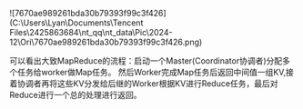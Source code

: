 ![7670ae989261bda30b79393f99c3f426](C:\Users\Lyan\Documents\Tencent Files\2425863684\nt_qq\nt_data\Pic\2024-12\Ori\7670ae989261bda30b79393f99c3f426.png)

可以看出大致MapReduce的流程：启动一个Master(Coordinator协调者)分配多个任务给worker做Map任务。
然后Worker完成Map任务后返回中间值一组KV,接着协调者再将这些KV分发给后继的Worker根据KV进行Reduce任务，最后对Reduce进行一个总的处理进行返回。